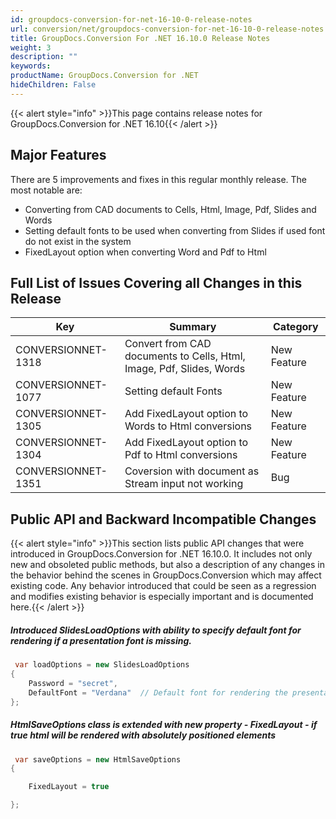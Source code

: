 ```yaml
---
id: groupdocs-conversion-for-net-16-10-0-release-notes
url: conversion/net/groupdocs-conversion-for-net-16-10-0-release-notes
title: GroupDocs.Conversion For .NET 16.10.0 Release Notes
weight: 3
description: ""
keywords: 
productName: GroupDocs.Conversion for .NET
hideChildren: False
---
```

{{< alert style="info" >}}This page contains release notes for GroupDocs.Conversion for .NET 16.10{{< /alert >}}

## Major Features

There are 5 improvements and fixes in this regular monthly release. The most notable are:

*   Converting from CAD documents to Cells, Html, Image, Pdf, Slides and Words
*   Setting default fonts to be used when converting from Slides if used font do not exist in the system
*   FixedLayout option when converting Word and Pdf to Html

## Full List of Issues Covering all Changes in this Release

| Key | Summary | Category |
| --- | --- | --- |
| CONVERSIONNET-1318 | Convert from CAD documents to Cells, Html, Image, Pdf, Slides, Words | New Feature |
| CONVERSIONNET-1077 | Setting default Fonts | New Feature |
| CONVERSIONNET-1305 | Add FixedLayout option to Words to Html conversions | New Feature |
| CONVERSIONNET-1304 | Add FixedLayout option to Pdf to Html conversions | New Feature |
| CONVERSIONNET-1351 | Coversion with document as Stream input not working | Bug |

## Public API and Backward Incompatible Changes

{{< alert style="info" >}}This section lists public API changes that were introduced in GroupDocs.Conversion for .NET 16.10.0. It includes not only new and obsoleted public methods, but also a description of any changes in the behavior behind the scenes in GroupDocs.Conversion which may affect existing code. Any behavior introduced that could be seen as a regression and modifies existing behavior is especially important and is documented here.{{< /alert >}}

##### Introduced SlidesLoadOptions with ability to specify default font for rendering if a presentation font is missing.



```csharp
 var loadOptions = new SlidesLoadOptions
{
	Password = "secret",
	DefaultFont = "Verdana"  // Default font for rendering the presentation. The following font will be used if a presentation font is missing.
};


```

##### HtmlSaveOptions class is extended with new property - FixedLayout - if true html will be rendered with absolutely positioned elements



```csharp
 var saveOptions = new HtmlSaveOptions
{

	FixedLayout = true

};


```
